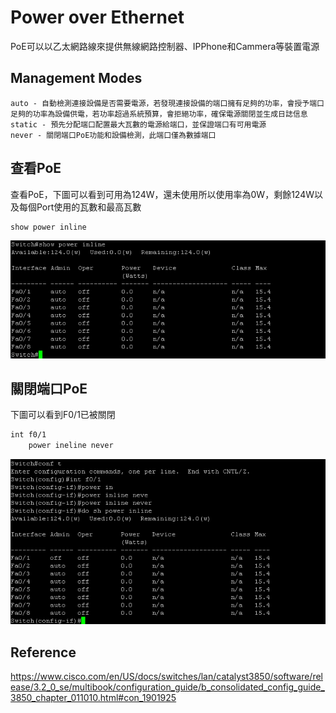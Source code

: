 # Power over Ethernet #

PoE可以以乙太網路線來提供無線網路控制器、IPPhone和Cammera等裝置電源

## Management Modes ##

```
auto - 自動檢測連接設備是否需要電源，若發現連接設備的端口擁有足夠的功率，會授予端口足夠的功率為設備供電，若功率超過系統預算，會拒絕功率，確保電源關閉並生成日誌信息
static - 預先分配端口配置最大瓦數的電源給端口，並保證端口有可用電源
never - 關閉端口PoE功能和設備檢測，此端口僅為數據端口
``` 

## 查看PoE ##

查看PoE，下圖可以看到可用為124W，還未使用所以使用率為0W，剩餘124W以及每個Port使用的瓦數和最高瓦數

```
show power inline 
```

![](Image/1.png)

## 關閉端口PoE ##

下圖可以看到F0/1已被關閉

```bash
int f0/1
    power ineline never 
```

![](Image/2.png)

## Reference ##

https://www.cisco.com/en/US/docs/switches/lan/catalyst3850/software/release/3.2_0_se/multibook/configuration_guide/b_consolidated_config_guide_3850_chapter_011010.html#con_1901925